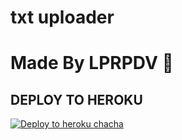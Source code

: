 # txt uploader

# Made By LPRPDV 🚩


## DEPLOY TO HEROKU


[![Deploy to heroku chacha](https://www.herokucdn.com/deploy/button.svg)](https://dashboard.heroku.com/new?template=https://github.com/LPRPDV/LPRPDV_TXT-whithoutlog)
